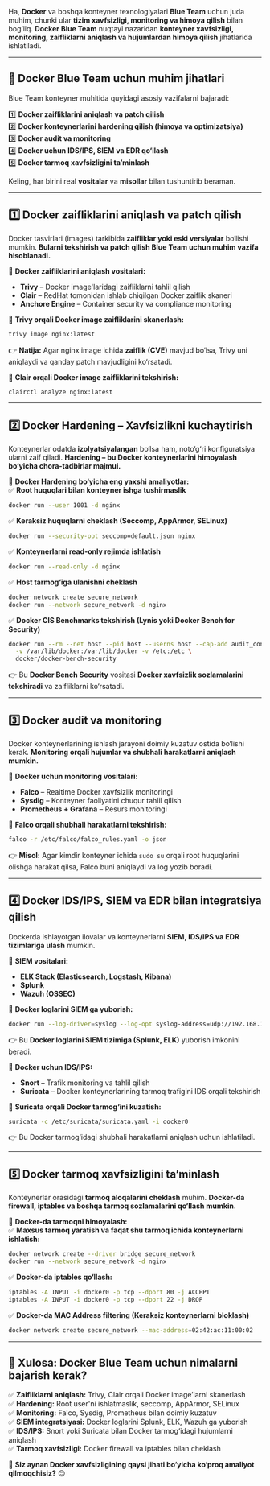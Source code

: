 Ha, **Docker** va boshqa konteyner texnologiyalari **Blue Team** uchun juda muhim, chunki ular **tizim xavfsizligi, monitoring va himoya qilish** bilan bog‘liq. **Docker Blue Team** nuqtayi nazaridan **konteyner xavfsizligi, monitoring, zaifliklarni aniqlash va hujumlardan himoya qilish** jihatlarida ishlatiladi.  

---

## **🔹 Docker Blue Team uchun muhim jihatlari**
Blue Team konteyner muhitida quyidagi asosiy vazifalarni bajaradi:  

1️⃣ **Docker zaifliklarini aniqlash va patch qilish**  
2️⃣ **Docker konteynerlarini hardening qilish (himoya va optimizatsiya)**  
3️⃣ **Docker audit va monitoring**  
4️⃣ **Docker uchun IDS/IPS, SIEM va EDR qo‘llash**  
5️⃣ **Docker tarmoq xavfsizligini ta’minlash**  

Keling, har birini real **vositalar** va **misollar** bilan tushuntirib beraman.  

---

## **1️⃣ Docker zaifliklarini aniqlash va patch qilish**
Docker tasvirlari (images) tarkibida **zaifliklar yoki eski versiyalar** bo‘lishi mumkin. **Bularni tekshirish va patch qilish Blue Team uchun muhim vazifa hisoblanadi.**  

📌 **Docker zaifliklarini aniqlash vositalari:**  
- **Trivy** – Docker image'laridagi zaifliklarni tahlil qilish  
- **Clair** – RedHat tomonidan ishlab chiqilgan Docker zaiflik skaneri  
- **Anchore Engine** – Container security va compliance monitoring  

📌 **Trivy orqali Docker image zaifliklarini skanerlash:**  
```bash
trivy image nginx:latest
```
👉 **Natija:** Agar nginx image ichida **zaiflik (CVE)** mavjud bo‘lsa, Trivy uni aniqlaydi va qanday patch mavjudligini ko‘rsatadi.  

📌 **Clair orqali Docker image zaifliklarini tekshirish:**  
```bash
clairctl analyze nginx:latest
```

---

## **2️⃣ Docker Hardening – Xavfsizlikni kuchaytirish**  
Konteynerlar odatda **izolyatsiyalangan** bo‘lsa ham, noto‘g‘ri konfiguratsiya ularni zaif qiladi. **Hardening – bu Docker konteynerlarini himoyalash bo‘yicha chora-tadbirlar majmui.**  

📌 **Docker Hardening bo‘yicha eng yaxshi amaliyotlar:**  
✅ **Root huquqlari bilan konteyner ishga tushirmaslik**  
```bash
docker run --user 1001 -d nginx
```
✅ **Keraksiz huquqlarni cheklash (Seccomp, AppArmor, SELinux)**  
```bash
docker run --security-opt seccomp=default.json nginx
```
✅ **Konteynerlarni read-only rejimda ishlatish**  
```bash
docker run --read-only -d nginx
```
✅ **Host tarmog‘iga ulanishni cheklash**  
```bash
docker network create secure_network
docker run --network secure_network -d nginx
```
✅ **Docker CIS Benchmarks tekshirish (Lynis yoki Docker Bench for Security)**  
```bash
docker run --rm --net host --pid host --userns host --cap-add audit_control \
  -v /var/lib/docker:/var/lib/docker -v /etc:/etc \
  docker/docker-bench-security
```
👉 Bu **Docker Bench Security** vositasi **Docker xavfsizlik sozlamalarini tekshiradi** va zaifliklarni ko‘rsatadi.  

---

## **3️⃣ Docker audit va monitoring**
Docker konteynerlarining ishlash jarayoni doimiy kuzatuv ostida bo‘lishi kerak. **Monitoring orqali hujumlar va shubhali harakatlarni aniqlash mumkin.**  

📌 **Docker uchun monitoring vositalari:**  
- **Falco** – Realtime Docker xavfsizlik monitoringi  
- **Sysdig** – Konteyner faoliyatini chuqur tahlil qilish  
- **Prometheus + Grafana** – Resurs monitoringi  

📌 **Falco orqali shubhali harakatlarni tekshirish:**  
```bash
falco -r /etc/falco/falco_rules.yaml -o json
```
👉 **Misol:** Agar kimdir konteyner ichida `sudo su` orqali root huquqlarini olishga harakat qilsa, Falco buni aniqlaydi va log yozib boradi.  

---

## **4️⃣ Docker IDS/IPS, SIEM va EDR bilan integratsiya qilish**  
Dockerda ishlayotgan ilovalar va konteynerlarni **SIEM, IDS/IPS va EDR tizimlariga ulash** mumkin.  

📌 **SIEM vositalari:**  
- **ELK Stack (Elasticsearch, Logstash, Kibana)**  
- **Splunk**  
- **Wazuh (OSSEC)**  

📌 **Docker loglarini SIEM ga yuborish:**  
```bash
docker run --log-driver=syslog --log-opt syslog-address=udp://192.168.1.10:514 nginx
```
👉 Bu **Docker loglarini SIEM tizimiga (Splunk, ELK)** yuborish imkonini beradi.  

📌 **Docker uchun IDS/IPS:**  
- **Snort** – Trafik monitoring va tahlil qilish  
- **Suricata** – Docker konteynerlarining tarmoq trafigini IDS orqali tekshirish  

📌 **Suricata orqali Docker tarmog‘ini kuzatish:**  
```bash
suricata -c /etc/suricata/suricata.yaml -i docker0
```
👉 Bu Docker tarmog‘idagi shubhali harakatlarni aniqlash uchun ishlatiladi.  

---

## **5️⃣ Docker tarmoq xavfsizligini ta’minlash**
Konteynerlar orasidagi **tarmoq aloqalarini cheklash** muhim. **Docker-da firewall, iptables va boshqa tarmoq sozlamalarini qo‘llash mumkin.**  

📌 **Docker-da tarmoqni himoyalash:**  
✅ **Maxsus tarmoq yaratish va faqat shu tarmoq ichida konteynerlarni ishlatish:**  
```bash
docker network create --driver bridge secure_network
docker run --network secure_network -d nginx
```
✅ **Docker-da iptables qo‘llash:**  
```bash
iptables -A INPUT -i docker0 -p tcp --dport 80 -j ACCEPT
iptables -A INPUT -i docker0 -p tcp --dport 22 -j DROP
```
✅ **Docker-da MAC Address filtering (Keraksiz konteynerlarni bloklash)**  
```bash
docker network create secure_network --mac-address=02:42:ac:11:00:02
```

---

## **🚀 Xulosa: Docker Blue Team uchun nimalarni bajarish kerak?**  
✅ **Zaifliklarni aniqlash:** Trivy, Clair orqali Docker image’larni skanerlash  
✅ **Hardening:** Root user'ni ishlatmaslik, seccomp, AppArmor, SELinux  
✅ **Monitoring:** Falco, Sysdig, Prometheus bilan doimiy kuzatuv  
✅ **SIEM integratsiyasi:** Docker loglarini Splunk, ELK, Wazuh ga yuborish  
✅ **IDS/IPS:** Snort yoki Suricata bilan Docker tarmog‘idagi hujumlarni aniqlash  
✅ **Tarmoq xavfsizligi:** Docker firewall va iptables bilan cheklash  

🚀 **Siz aynan Docker xavfsizligining qaysi jihati bo‘yicha ko‘proq amaliyot qilmoqchisiz?** 😊
